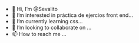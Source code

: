 - 👋 Hi, I’m @Sevalito
- 👀 I’m interested in práctica de ejercios front end...
- 🌱 I’m currently learning css...
- 💞️ I’m looking to collaborate on ...
- 📫 How to reach me ...

<!---
Sevalito/Sevalito is a ✨ special ✨ repository because its `README.md` (this file) appears on your GitHub profile.
You can click the Preview link to take a look at your changes.
--->
